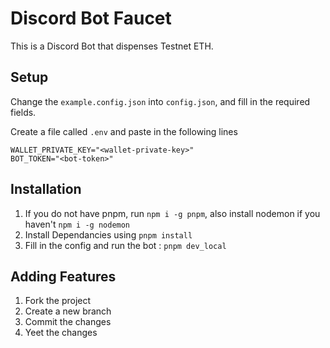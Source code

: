 # Discord Bot Faucet

This is a Discord Bot that dispenses Testnet ETH.

## Setup

Change the `example.config.json` into `config.json`, and fill in the required fields.

Create a file called `.env` and paste in the following lines

```
WALLET_PRIVATE_KEY="<wallet-private-key>"
BOT_TOKEN="<bot-token>"
```

## Installation

1. If you do not have pnpm, run `npm i -g pnpm`, also install nodemon if you haven't `npm i -g nodemon`
2. Install Dependancies using `pnpm install`
3. Fill in the config and run the bot : `pnpm dev_local`

## Adding Features

1. Fork the project
2. Create a new branch
3. Commit the changes
4. Yeet the changes
